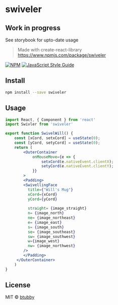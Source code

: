 # swiveler

## Work in progress

See storybook for upto-date usage

> Made with create-react-library
https://www.npmjs.com/package/swiveler

[![NPM](https://img.shields.io/npm/v/swiveler.svg)](https://www.npmjs.com/package/swiveler) [![JavaScript Style Guide](https://img.shields.io/badge/code_style-standard-brightgreen.svg)](https://standardjs.com)

## Install

```bash
npm install --save swiveler
```

## Usage

```jsx
import React, { Component } from 'react'
import Swivler from 'swiveler'

export function SwivelWill() {
    const [xCord, setxCord] = useState(0);
    const [yCord, setyCord] = useState(0);
    return (
        <OuterContainer
            onMouseMove={e => {
                setxCord(e.nativeEvent.clientX);
                setyCord(e.nativeEvent.clientY);
            }}
        >
        <Padding>
        <SwivellingFace 
          title={"Will's Mug"}
          xCord={xCord}
          yCord={yCord}
          
          straight= {image_straight}
          n= {image_north}
          ne= {image_northeast}
          e= {image_east}
          s= {image_south}
          se= {image_southeast}
          sw= {image_southwest}
          w={image_west}
          nw= {image_northwest}
        />
        </Padding>
     </OuterContainer>       
    )
}
```

## License

MIT © [btubby](https://github.com/btubby)
